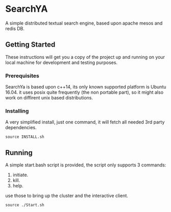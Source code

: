 # SearchYA
A simple distributed textual search engine, based upon apache mesos and redis DB.

## Getting Started
These instructions will get you a copy of the project up and running on your local machine for development and testing purposes.

### Prerequisites
SearchYa is based upon c++14, its only known supported platform is Ubuntu 16.04.
it uses posix quite frequently (the non portable part), so it might also work on diffirent unix based distributions.

### Installing
A very simplified install, just one command, it will fetch all needed 3rd party dependencies.
```
source INSTALL.sh
```

## Running
A simple start.bash script is provided, the script only supports 3 commands:
1) initiate.
2) kill.
3) help.

use those to bring up the cluster and the interactive client.
```
source ./Start.sh
```



